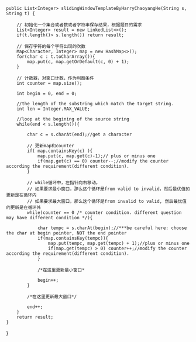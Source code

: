    
    public List<Integer> slidingWindowTemplateByHarryChaoyangHe(String s, String t) {
    
        // 初始化一个集合或者数或者字符串保存结果，根据题目的需求
        List<Integer> result = new LinkedList<>();
        if(t.length()> s.length()) return result;
        
        // 保存字符的每个字符出现的次数
        Map<Character, Integer> map = new HashMap<>();
        for(char c : t.toCharArray()){
            map.put(c, map.getOrDefault(c, 0) + 1);
        }
        
        // 计数器，对窗口计数，作为判断条件
        int counter = map.size();

        int begin = 0, end = 0;
        
        //the length of the substring which match the target string.
        int len = Integer.MAX_VALUE; 
        
        //loop at the begining of the source string
        while(end < s.length()){
            
            char c = s.charAt(end);//get a character
            
            // 更新map和counter
            if( map.containsKey(c) ){
                map.put(c, map.get(c)-1);// plus or minus one
                if(map.get(c) == 0) counter--;//modify the counter according the requirement(different condition).
            }
            
            // while循环中，左指针向右移动。
            // 如果要求最小窗口，那么这个循环是from valid to invalid，然后最优值的更新是在循环内
            // 如果要求最大窗口，那么这个循环是from invalid to valid, 然后最优值的更新是在循环外
            while(counter == 0 /* counter condition. different question may have different condition */){
                
                char tempc = s.charAt(begin);//***be careful here: choose the char at begin pointer, NOT the end pointer
                if(map.containsKey(tempc)){
                    map.put(tempc, map.get(tempc) + 1);//plus or minus one
                    if(map.get(tempc) > 0) counter++;//modify the counter according the requirement(different condition).
                }
                
                /*在这里更新最小窗口*
                
                begin++;
            }
            
            /*在这里更新最大窗口*/
            
            end++;
        }
        return result;
    }
}
